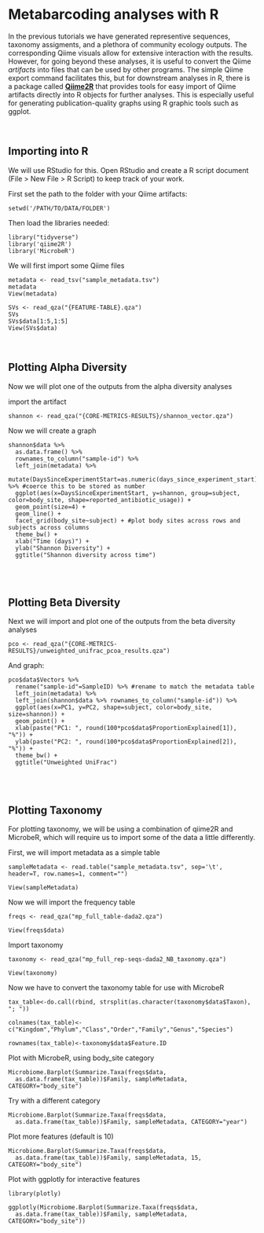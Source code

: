 # Metabarcoding analyses with R

In the previous tutorials we have generated representive sequences, taxonomy assigments, and a plethora of community ecology outputs. The corresponding Qiime visuals allow for extensive interaction with the results. However, for going beyond these analyses, it is useful to convert the Qiime *artifacts* into files that can be used by other programs. The simple Qiime export command facilitates this, but for downstream analyses in R, there is a package called [**Qiime2R**]() that provides tools for easy import of Qiime artifacts directly into R objects for further analyses. This is especially useful for generating publication-quality graphs using R graphic tools such as ggplot. 

<br>

## Importing into R

We will use RStudio for this. Open RStudio and create a R script document (File > New File > R Script) to keep track of your work.

First set the path to the folder with your Qiime artifacts:

```
setwd('/PATH/TO/DATA/FOLDER')
```

Then load the libraries needed:

```
library("tidyverse")
library('qiime2R')
library('MicrobeR')
```

We will first import some Qiime files

```
metadata <- read_tsv("sample_metadata.tsv")
metadata
View(metadata)
```

```
SVs <- read_qza("{FEATURE-TABLE}.qza")
SVs
SVs$data[1:5,1:5]
View(SVs$data)
```

<br>

## Plotting Alpha Diversity

Now we will plot one of the outputs from the alpha diversity analyses

import the artifact

```
shannon <- read_qza("{CORE-METRICS-RESULTS}/shannon_vector.qza")
```

Now we will create a graph

```
shannon$data %>%
  as.data.frame() %>%
  rownames_to_column("sample-id") %>%
  left_join(metadata) %>%
  mutate(DaysSinceExperimentStart=as.numeric(days_since_experiment_start)) %>% #coerce this to be stored as number
  ggplot(aes(x=DaysSinceExperimentStart, y=shannon, group=subject, color=body_site, shape=reported_antibiotic_usage)) +
  geom_point(size=4) +
  geom_line() +
  facet_grid(body_site~subject) + #plot body sites across rows and subjects across columns
  theme_bw() +
  xlab("Time (days)") +
  ylab("Shannon Diversity") +
  ggtitle("Shannon diversity across time")
```

<br><br>

## Plotting Beta Diversity

Next we will import and plot one of the outputs from the beta diversity analyses

```
pco <- read_qza("{CORE-METRICS-RESULTS}/unweighted_unifrac_pcoa_results.qza")
```

And graph:

```
pco$data$Vectors %>%
  rename("sample-id"=SampleID) %>% #rename to match the metadata table
  left_join(metadata) %>%
  left_join(shannon$data %>% rownames_to_column("sample-id")) %>%
  ggplot(aes(x=PC1, y=PC2, shape=subject, color=body_site, size=shannon)) +
  geom_point() +
  xlab(paste("PC1: ", round(100*pco$data$ProportionExplained[1]), "%")) +
  ylab(paste("PC2: ", round(100*pco$data$ProportionExplained[2]), "%")) +
  theme_bw() +
  ggtitle("Unweighted UniFrac")
```

<br><br>

## Plotting Taxonomy

For plotting taxonomy, we will be using a combination of qiime2R and MicrobeR, which will require us to import some of the data a little differently.

First, we will import metadata as a simple table

```
sampleMetadata <- read.table("sample_metadata.tsv", sep='\t', header=T, row.names=1, comment="")

View(sampleMetadata)
```

Now we will import the frequency table


```
freqs <- read_qza("mp_full_table-dada2.qza")

View(freqs$data)
```

Import taxonomy

```
taxonomy <- read_qza("mp_full_rep-seqs-dada2_NB_taxonomy.qza")

View(taxonomy)
```

Now we have to convert the taxonomy table for use with MicrobeR

```
tax_table<-do.call(rbind, strsplit(as.character(taxonomy$data$Taxon), "; "))

colnames(tax_table)<-c("Kingdom","Phylum","Class","Order","Family","Genus","Species")

rownames(tax_table)<-taxonomy$data$Feature.ID
```

Plot with MicrobeR, using body_site category

```
Microbiome.Barplot(Summarize.Taxa(freqs$data, 
  as.data.frame(tax_table))$Family, sampleMetadata, CATEGORY="body_site")
```

Try with a different category

```
Microbiome.Barplot(Summarize.Taxa(freqs$data, 
  as.data.frame(tax_table))$Family, sampleMetadata, CATEGORY="year")
```

Plot more features (default is 10)

```
Microbiome.Barplot(Summarize.Taxa(freqs$data, 
  as.data.frame(tax_table))$Family, sampleMetadata, 15, CATEGORY="body_site")
```

Plot with ggplotly for interactive features

```
library(plotly)

ggplotly(Microbiome.Barplot(Summarize.Taxa(freqs$data, 
  as.data.frame(tax_table))$Family, sampleMetadata, CATEGORY="body_site"))
```










